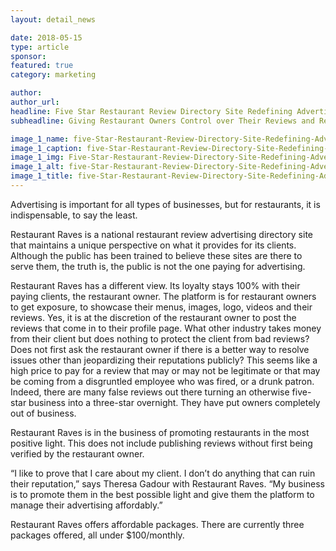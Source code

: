 ```yaml
---
layout: detail_news

date: 2018-05-15
type: article
sponsor:
featured: true
category: marketing        

author:  
author_url: 
headline: Five Star Restaurant Review Directory Site Redefining Advertising
subheadline: Giving Restaurant Owners Control over Their Reviews and Reputations 

image_1_name: five-Star-Restaurant-Review-Directory-Site-Redefining-Advertising-39070
image_1_caption: five-Star-Restaurant-Review-Directory-Site-Redefining-Advertising-39070
image_1_img: Five-Star-Restaurant-Review-Directory-Site-Redefining-Advertising-39070.png
image_1_alt: five-Star-Restaurant-Review-Directory-Site-Redefining-Advertising-39070
image_1_title: five-Star-Restaurant-Review-Directory-Site-Redefining-Advertising-39070
---
```

	
Advertising is important for all types of businesses, but for restaurants, it is indispensable, to say the least.

<!--more-->Restaurant Raves&nbsp;is a national restaurant review advertising directory site that maintains a unique perspective on what it provides for its clients. Although the public has been trained to believe these sites are there to serve them, the truth is, the public is not the one paying for advertising.

Restaurant Raves has a different view. Its loyalty stays 100% with their paying clients, the restaurant owner. The platform is for restaurant owners to get exposure, to showcase their menus, images, logo, videos and their reviews. Yes, it is at the discretion of the restaurant owner to post the reviews that come in to their profile page. What other industry takes money from their client but does nothing to protect the client from bad reviews? Does not first ask the restaurant owner if there is a better way to resolve issues other than jeopardizing their reputations publicly? This seems like a high price to pay for a review that may or may not be legitimate or that may be coming from a disgruntled employee who was fired, or a drunk patron. Indeed, there are many false reviews out there turning an otherwise five- star business into a three-star overnight. They have put owners completely out of business.

Restaurant Raves is in the business of promoting restaurants in the most positive light. This does not include publishing reviews without first being verified by the restaurant owner. 

&ldquo;I like to prove that I care about my client. I don&rsquo;t do anything that can ruin their reputation,&rdquo; says Theresa Gadour with Restaurant Raves. &ldquo;My business is to promote them in the best possible light and give them the platform to manage their advertising affordably.&rdquo;

Restaurant Raves offers affordable packages. There are currently three packages offered, all under $100/monthly.

&nbsp;